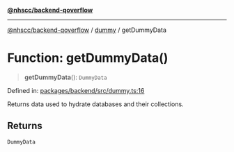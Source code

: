 [**@nhscc/backend-qoverflow**](../../README.md)

***

[@nhscc/backend-qoverflow](../../README.md) / [dummy](../README.md) / getDummyData

# Function: getDummyData()

> **getDummyData**(): `DummyData`

Defined in: [packages/backend/src/dummy.ts:16](https://github.com/nhscc/qoverflow.api.hscc.bdpa.org/blob/e58635515aaccbecfff868b37cbae9a64bb762c2/packages/backend/src/dummy.ts#L16)

Returns data used to hydrate databases and their collections.

## Returns

`DummyData`
